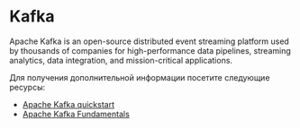 # Kafka

Apache Kafka is an open-source distributed event streaming platform used by thousands of companies for high-performance data pipelines, streaming analytics, data integration, and mission-critical applications.

Для получения дополнительной информации посетите следующие ресурсы:

- [Apache Kafka quickstart](https://kafka.apache.org/quickstart)
- [Apache Kafka Fundamentals](https://www.youtube.com/watch?v=B5j3uNBH8X4)
